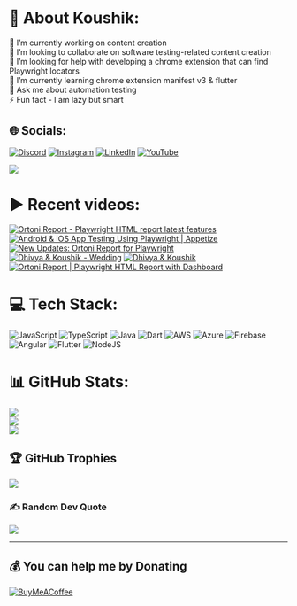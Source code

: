 # 💫 About Koushik:
🔭 I’m currently working on content creation<br>👯 I’m looking to collaborate on software testing-related content creation<br>🤝 I’m looking for help with developing a chrome extension that can find Playwright locators<br>🌱 I’m currently learning chrome extension manifest v3 & flutter<br>💬 Ask me about automation testing<br>⚡ Fun fact - I am lazy but smart


## 🌐 Socials:
[![Discord](https://img.shields.io/badge/Discord-%237289DA.svg?logo=discord&logoColor=white)](htttps://discord.gg/https://discord.gg/UunqzYFHPX) [![Instagram](https://img.shields.io/badge/Instagram-%23E4405F.svg?logo=Instagram&logoColor=white)](https://instagram.com/ortonikc) [![LinkedIn](https://img.shields.io/badge/LinkedIn-%230077B5.svg?logo=linkedin&logoColor=white)](https://linkedin.com/in/ortoni) [![YouTube](https://img.shields.io/badge/YouTube-%23FF0000.svg?logo=YouTube&logoColor=white)](https://youtube.com/@letcode) 

[![](https://visitcount.itsvg.in/api?id=ortonikc&icon=6&color=0)](https://visitcount.itsvg.in)
# ▶️ Recent videos:
<!-- BEGIN YOUTUBE-CARDS -->
[![Ortoni Report  - Playwright HTML report latest features](https://ytcards.demolab.com/?id=1uvOlrzVchk&title=Ortoni+Report++-+Playwright+HTML+report+latest+features&lang=en&timestamp=1721323171&background_color=%230d1117&title_color=%23ffffff&stats_color=%23dedede&max_title_lines=1&width=250&border_radius=5 "Ortoni Report  - Playwright HTML report latest features")](https://www.youtube.com/watch?v=1uvOlrzVchk)
[![Android & iOS App Testing Using Playwright | Appetize](https://ytcards.demolab.com/?id=OOBjzIyiW0Y&title=Android+%26+iOS+App+Testing+Using+Playwright+%7C+Appetize&lang=en&timestamp=1720545917&background_color=%230d1117&title_color=%23ffffff&stats_color=%23dedede&max_title_lines=1&width=250&border_radius=5 "Android & iOS App Testing Using Playwright | Appetize")](https://www.youtube.com/watch?v=OOBjzIyiW0Y)
[![New Updates: Ortoni Report for Playwright](https://ytcards.demolab.com/?id=HMaiL6cARZk&title=New+Updates%3A+Ortoni+Report+for+Playwright&lang=en&timestamp=1719825682&background_color=%230d1117&title_color=%23ffffff&stats_color=%23dedede&max_title_lines=1&width=250&border_radius=5 "New Updates: Ortoni Report for Playwright")](https://www.youtube.com/watch?v=HMaiL6cARZk)
[![Dhivya & Koushik - Wedding](https://ytcards.demolab.com/?id=1b8q1s9gjIw&title=Dhivya+%26+Koushik+-+Wedding&lang=en&timestamp=1719427710&background_color=%230d1117&title_color=%23ffffff&stats_color=%23dedede&max_title_lines=1&width=250&border_radius=5 "Dhivya & Koushik - Wedding")](https://www.youtube.com/watch?v=1b8q1s9gjIw)
[![Dhivya & Koushik](https://ytcards.demolab.com/?id=Wz8CVJ433qM&title=Dhivya+%26+Koushik&lang=en&timestamp=1719394392&background_color=%230d1117&title_color=%23ffffff&stats_color=%23dedede&max_title_lines=1&width=250&border_radius=5 "Dhivya & Koushik")](https://www.youtube.com/watch?v=Wz8CVJ433qM)
[![Ortoni Report | Playwright HTML Report with Dashboard](https://ytcards.demolab.com/?id=__r_W6MY360&title=Ortoni+Report+%7C+Playwright+HTML+Report+with+Dashboard&lang=en&timestamp=1718655946&background_color=%230d1117&title_color=%23ffffff&stats_color=%23dedede&max_title_lines=1&width=250&border_radius=5 "Ortoni Report | Playwright HTML Report with Dashboard")](https://www.youtube.com/watch?v=__r_W6MY360)
<!-- END YOUTUBE-CARDS -->
# 💻 Tech Stack:
![JavaScript](https://img.shields.io/badge/javascript-%23323330.svg?style=for-the-badge&logo=javascript&logoColor=%23F7DF1E) ![TypeScript](https://img.shields.io/badge/typescript-%23007ACC.svg?style=for-the-badge&logo=typescript&logoColor=white) ![Java](https://img.shields.io/badge/java-%23ED8B00.svg?style=for-the-badge&logo=java&logoColor=white) ![Dart](https://img.shields.io/badge/dart-%230175C2.svg?style=for-the-badge&logo=dart&logoColor=white) ![AWS](https://img.shields.io/badge/AWS-%23FF9900.svg?style=for-the-badge&logo=amazon-aws&logoColor=white) ![Azure](https://img.shields.io/badge/azure-%230072C6.svg?style=for-the-badge&logo=azure-devops&logoColor=white) ![Firebase](https://img.shields.io/badge/firebase-%23039BE5.svg?style=for-the-badge&logo=firebase) ![Angular](https://img.shields.io/badge/angular-%23DD0031.svg?style=for-the-badge&logo=angular&logoColor=white) ![Flutter](https://img.shields.io/badge/Flutter-%2302569B.svg?style=for-the-badge&logo=Flutter&logoColor=white) ![NodeJS](https://img.shields.io/badge/node.js-6DA55F?style=for-the-badge&logo=node.js&logoColor=white)
# 📊 GitHub Stats:
![](https://github-readme-stats.vercel.app/api?username=ortonikc&theme=radical&hide_border=true&include_all_commits=true&count_private=true)<br/>
![](https://github-readme-streak-stats.herokuapp.com/?user=ortonikc&theme=radical&hide_border=true)<br/>
![](https://github-readme-stats.vercel.app/api/top-langs/?username=ortonikc&theme=radical&hide_border=true&include_all_commits=true&count_private=true&layout=compact)

## 🏆 GitHub Trophies
![](https://github-profile-trophy.vercel.app/?username=ortonikc&theme=discord&no-frame=false&no-bg=true&margin-w=4)

### ✍️ Random Dev Quote
![](https://quotes-github-readme.vercel.app/api?type=horizontal&theme=radical)

---
  ## 💰 You can help me by Donating
  [![BuyMeACoffee](https://img.shields.io/badge/Buy%20Me%20a%20Coffee-ffdd00?style=for-the-badge&logo=buy-me-a-coffee&logoColor=black)](https://buymeacoffee.com/letcode) 

  
<!-- Proudly created with GPRM ( https://gprm.itsvg.in ) -->
